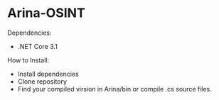 # Arina-OSINT

Dependencies:
- .NET Core 3.1

How to Install:
- Install dependencies
- Clone repository
- Find your compiled virsion in Arina/bin or compile .cs source files.
